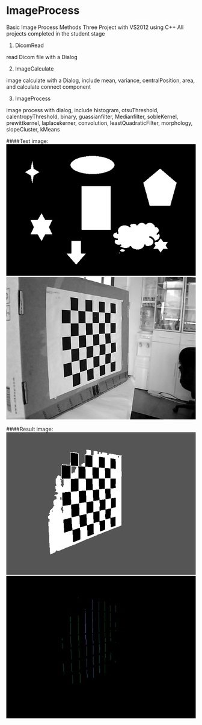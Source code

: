 # ImageProcess
Basic Image Process Methods
Three Project with VS2012 using C++
All projects completed in the student stage

1. DicomRead

read Dicom file with a Dialog

2. ImageCalculate

image calculate with a Dialog, include mean, variance, centralPosition, area, and calculate connect component

3. ImageProcess

image process with dialog, include histogram, otsuThreshold, calentropyThreshold, binary, guassianfilter, 
Medianfilter, sobleKernel, prewittkernel, laplacekerner, convolution, leastQuadraticFilter, morphology,
slopeCluster, kMeans

####Test image:
![image](https://github.com/LongJDoing/ImageProcess/blob/master/ImageCalculate/ImageCalculate/test.jpg)
![image](https://github.com/LongJDoing/ImageProcess/blob/master/IMageProcess/IMageProcess/image/temp2.bmp)

####Result image:
![image](https://github.com/LongJDoing/ImageProcess/blob/master/IMageProcess/IMageProcess/1.bmp)
![image](https://github.com/LongJDoing/ImageProcess/blob/master/IMageProcess/IMageProcess/5.bmp)
